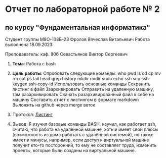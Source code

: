 # Отчет по лабораторной работе № 2
## по курсу "Фундаментальная информатика"

Студент группы М8О-108Б-23 Фролов Вячеслав Витальевич
Работа выполнена 18.09.2023 

Преподаватель: каф. 806 Севастьянов Виктор Сергеевич

1. **Тема**: Работа с bash
2. **Цель работы**:
Опробовать следующие команды:
who
pwd
ls
cd
cp
mv
rm
cat
ps
tail
head
grep
history
mkdir
rmdir
sudo
echo
ssh
scp
ssh-keygen
ssh-copy-id
Использовать основные команды
Сохранить листинг в файл
Заархивировать
Отправить на удаленную машину, там разархивировать
Скачать разархивированный файл к себе на машину
Составить отчет с листингом в формате markdown
Выложить на github через merge веток

3. Протокол:
[Листинг](https://github.com/ukamai/lab/blob/lanb2/listing.md)

4. Вывод:
Я изучил базовые команды BASH, изучил, как работает ssh, считаю, что работа на удалённой машине, хоть и имеет свои  плюсы (возможность из дома работать с удалённой системой), но также имеет и минусы, например, если доступ к виртуальной машине получит кто-то посторонний, то ему не составляет труда, изменить проекты, которые были созданы на виртуальной машине.
